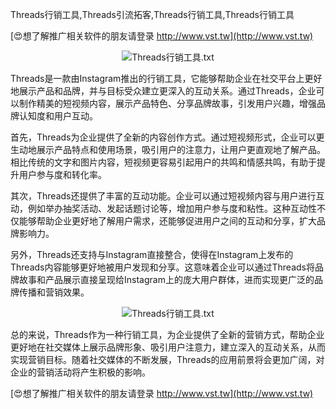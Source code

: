 Threads行销工具,Threads引流拓客,Threads行销工具,Threads行销工具

[😍想了解推广相关软件的朋友请登录 http://www.vst.tw](http://www.vst.tw)

 <center><img src="https://vst.tw/MP4/tuiguang/png/7.png" alt="Threads行销工具.txt"></center>

Threads是一款由Instagram推出的行销工具，它能够帮助企业在社交平台上更好地展示产品和品牌，并与目标受众建立更深入的互动关系。通过Threads，企业可以制作精美的短视频内容，展示产品特色、分享品牌故事，引发用户兴趣，增强品牌认知度和用户互动。

首先，Threads为企业提供了全新的内容创作方式。通过短视频形式，企业可以更生动地展示产品特点和使用场景，吸引用户的注意力，让用户更直观地了解产品。相比传统的文字和图片内容，短视频更容易引起用户的共鸣和情感共鸣，有助于提升用户参与度和转化率。

其次，Threads还提供了丰富的互动功能。企业可以通过短视频内容与用户进行互动，例如举办抽奖活动、发起话题讨论等，增加用户参与度和粘性。这种互动性不仅能够帮助企业更好地了解用户需求，还能够促进用户之间的互动和分享，扩大品牌影响力。

另外，Threads还支持与Instagram直接整合，使得在Instagram上发布的Threads内容能够更好地被用户发现和分享。这意味着企业可以通过Threads将品牌故事和产品展示直接呈现给Instagram上的庞大用户群体，进而实现更广泛的品牌传播和营销效果。

 <center><img src="https://vst.tw/MP4/tuiguang/png/3.png" alt="Threads行销工具.txt"></center>

总的来说，Threads作为一种行销工具，为企业提供了全新的营销方式，帮助企业更好地在社交媒体上展示品牌形象、吸引用户注意力，建立深入的互动关系，从而实现营销目标。随着社交媒体的不断发展，Threads的应用前景将会更加广阔，对企业的营销活动将产生积极的影响。

[😍想了解推广相关软件的朋友请登录 http://www.vst.tw](http://www.vst.tw)



